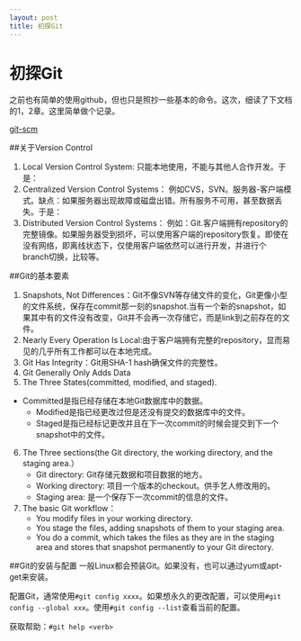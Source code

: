 ```yaml
---
layout: post
title: 初探Git
---
```


# 初探Git

之前也有简单的使用github，但也只是照抄一些基本的命令。这次，细读了下文档的1，2章。这里简单做个记录。

[git-scm][1]

##关于Version Control
1. Local Version Control System: 只能本地使用，不能与其他人合作开发。于是：
2. Centralized Version Control Systems： 例如CVS，SVN。服务器-客户端模式。缺点：如果服务器出现故障或磁盘出错。所有服务不可用，甚至数据丢失。于是：
3. Distributed Version Control Systems： 例如：Git.客户端拥有repository的完整镜像。如果服务器受到损坏，可以使用客户端的repository恢复。即使在没有网络，即离线状态下，仅使用客户端依然可以进行开发，并进行个branch切换，比较等。

##Git的基本要素
1. Snapshots, Not Differences：Git不像SVN等存储文件的变化，Git更像小型的文件系统，保存在commit那一刻的snapshot.当有一个新的snapshot，如果其中有的文件没有改变，Git并不会再一次存储它，而是link到之前存在的文件。
2. Nearly Every Operation Is Local:由于客户端拥有完整的repository，显而易见的几乎所有工作都可以在本地完成。
3. Git Has Integrity：Git用SHA-1 hash确保文件的完整性。
4. Git Generally Only Adds Data
5. The Three States(committed, modified, and staged). 
  * Committed是指已经存储在本地Git数据库中的数据。
	* Modified是指已经更改过但是还没有提交的数据库中的文件。
	* Staged是指已经标记更改并且在下一次commit的时候会提交到下一个snapshot中的文件。
6. The Three sections(the Git directory, the working directory, and the staging area.）
	* Git directory: Git存储元数据和项目数据的地方。
	* Working directory: 项目一个版本的checkout。供手艺人修改用的。
	* Staging area: 是一个保存下一次commit的信息的文件。
7. The basic Git workflow：
	* You modify files in your working directory.
	* You stage the files, adding snapshots of them to your staging area.
	* You do a commit, which takes the files as they are in the staging area and stores that snapshot permanently to your Git directory.

##Git的安装与配置
一般Linux都会预装Git。如果没有，也可以通过yum或apt-get来安装。

配置Git，通常使用`#git config xxxx`。如果想永久的更改配置，可以使用`#git config --global xxx`。使用`#git config --list`查看当前的配置。

获取帮助：`#git help <verb>`

[1]:http://git-scm.com/book/en/Getting-Started






